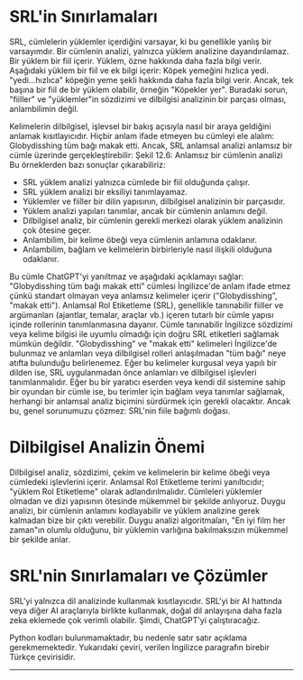 # SRL'in Sınırlamaları
SRL, cümlelerin yüklemler içerdiğini varsayar, ki bu genellikle yanlış bir varsayımdır. Bir cümlenin analizi, yalnızca yüklem analizine dayandırılamaz. Bir yüklem bir fiil içerir. Yüklem, özne hakkında daha fazla bilgi verir. Aşağıdaki yüklem bir fiil ve ek bilgi içerir: Köpek yemeğini hızlıca yedi. "yedi...hızlıca" köpeğin yeme şekli hakkında daha fazla bilgi verir. Ancak, tek başına bir fiil de bir yüklem olabilir, örneğin "Köpekler yer". Buradaki sorun, "fiiller" ve "yüklemler"in sözdizimi ve dilbilgisi analizinin bir parçası olması, anlambilimin değil.

Kelimelerin dilbilgisel, işlevsel bir bakış açısıyla nasıl bir araya geldiğini anlamak kısıtlayıcıdır. Hiçbir anlam ifade etmeyen bu cümleyi ele alalım: Globydisshing tüm bağı makak etti. Ancak, SRL anlamsal analizi anlamsız bir cümle üzerinde gerçekleştirebilir: 
Şekil 12.6: Anlamsız bir cümlenin analizi 
Bu örneklerden bazı sonuçlar çıkarabiliriz: 
- SRL yüklem analizi yalnızca cümlede bir fiil olduğunda çalışır.
- SRL yüklem analizi bir eksiliyi tanımlayamaz.
- Yüklemler ve fiiller bir dilin yapısının, dilbilgisel analizinin bir parçasıdır.
- Yüklem analizi yapıları tanımlar, ancak bir cümlenin anlamını değil.
- Dilbilgisel analiz, bir cümlenin gerekli merkezi olarak yüklem analizinin çok ötesine geçer.
- Anlambilim, bir kelime öbeği veya cümlenin anlamına odaklanır.
- Anlambilim, bağlam ve kelimelerin birbirleriyle nasıl ilişkili olduğuna odaklanır.

Bu cümle ChatGPT'yi yanıltmaz ve aşağıdaki açıklamayı sağlar: 
"Globydisshing tüm bağı makak etti" cümlesi İngilizce'de anlam ifade etmez çünkü standart olmayan veya anlamsız kelimeler içerir ("Globydisshing", "makak etti"). Anlamsal Rol Etiketleme (SRL), genellikle tanınabilir fiiller ve argümanları (ajantlar, temalar, araçlar vb.) içeren tutarlı bir cümle yapısı içinde rollerinin tanımlanmasına dayanır. Cümle tanınabilir İngilizce sözdizimi veya kelime bilgisi ile uyumlu olmadığı için doğru SRL etiketleri sağlamak mümkün değildir. "Globydisshing" ve "makak etti" kelimeleri İngilizce'de bulunmaz ve anlamları veya dilbilgisel rolleri anlaşılmadan "tüm bağı" neye atıfta bulunduğu belirlenemez. Eğer bu kelimeler kurgusal veya yapılı bir dilden ise, SRL uygulanmadan önce anlamları ve dilbilgisel işlevleri tanımlanmalıdır. Eğer bu bir yaratıcı eserden veya kendi dil sistemine sahip bir oyundan bir cümle ise, bu terimler için bağlam veya tanımlar sağlamak, herhangi bir anlamsal analiz biçimini sürdürmek için gerekli olacaktır. Ancak bu, genel sorunumuzu çözmez: SRL'nin fiile bağımlı doğası.

# Dilbilgisel Analizin Önemi
Dilbilgisel analiz, sözdizimi, çekim ve kelimelerin bir kelime öbeği veya cümledeki işlevlerini içerir. Anlamsal Rol Etiketleme terimi yanıltıcıdır; "yüklem Rol Etiketleme" olarak adlandırılmalıdır. Cümleleri yüklemler olmadan ve dizi yapısının ötesinde mükemmel bir şekilde anlıyoruz. Duygu analizi, bir cümlenin anlamını kodlayabilir ve yüklem analizine gerek kalmadan bize bir çıktı verebilir. Duygu analizi algoritmaları, "En iyi film her zaman"ın olumlu olduğunu, bir yüklemin varlığına bakılmaksızın mükemmel bir şekilde anlar.

# SRL'nin Sınırlamaları ve Çözümler
SRL'yi yalnızca dil analizinde kullanmak kısıtlayıcıdır. SRL'yi bir AI hattında veya diğer AI araçlarıyla birlikte kullanmak, doğal dil anlayışına daha fazla zeka eklemede çok verimli olabilir. Şimdi, ChatGPT'yi çalıştıracağız.

Python kodları bulunmamaktadır, bu nedenle satır satır açıklama gerekmemektedir. Yukarıdaki çeviri, verilen İngilizce paragrafın birebir Türkçe çevirisidir.

---

